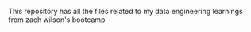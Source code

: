 This repository has all the files related to my data engineering learnings from zach wilson's bootcamp
